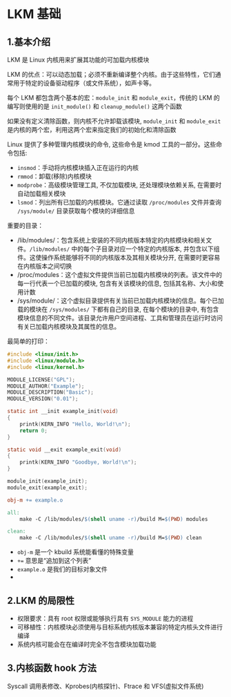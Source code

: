# LKM 基础

## 1.基本介绍

LKM 是 Linux 内核用来扩展其功能的可加载内核模块

LKM 的优点：可以动态加载；必须不重新编译整个内核。由于这些特性，它们通常用于特定的设备驱动程序（或文件系统），如声卡等。

每个 LKM 都包含两个基本的宏：`module_init` 和 `module_exit`，传统的 LKM 的编写则使用的是 `init_module()` 和 `cleanup_module()` 这两个函数

如果没有定义清除函数，则内核不允许卸载该模块, `module_init` 和 `module_exit` 是内核的两个宏，利用这两个宏来指定我们的初始化和清除函数

Linux 提供了多种管理内核模块的命令, 这些命令是 kmod 工具的一部分。这些命令包括:

- `insmod`：手动将内核模块插入正在运行的内核
- `rmmod`：卸载(移除)内核模块
- `modprobe`：高级模块管理工具, 不仅加载模块, 还处理模块依赖关系, 在需要时自动加载相关模块
- `lsmod`：列出所有已加载的内核模块。它通过读取 `/proc/modules` 文件并查询 `/sys/module/` 目录获取每个模块的详细信息

重要的目录：

* /lib/modules/：包含系统上安装的不同内核版本特定的内核模块和相关文件。`/lib/modules/` 中的每个子目录对应一个特定的内核版本, 并包含以下组件。这使操作系统能够将不同的内核版本及其相关模块分开, 在需要时更容易在内核版本之间切换
* /proc/modules：这个虚拟文件提供当前已加载内核模块的列表。该文件中的每一行代表一个已加载的模块, 包含有关该模块的信息, 包括其名称、大小和使用计数
* /sys/module/：这个虚拟目录提供有关当前已加载内核模块的信息。每个已加载的模块在 `/sys/modules/` 下都有自己的目录, 在每个模块的目录中, 有包含模块信息的不同文件。该目录允许用户空间进程、工具和管理员在运行时访问有关已加载内核模块及其属性的信息。

最简单的打印：

```c
#include <linux/init.h>
#include <linux/module.h>
#include <linux/kernel.h>

MODULE_LICENSE("GPL");
MODULE_AUTHOR("Example");
MODULE_DESCRIPTION("Basic");
MODULE_VERSION("0.01");

static int __init example_init(void)
{
	printk(KERN_INFO "Hello, World!\n");
	return 0;
}

static void __exit example_exit(void)
{
	printk(KERN_INFO "Goodbye, World!\n");
}

module_init(example_init);
module_exit(example_exit);
```

```makefile
obj-m += example.o

all:
	make -C /lib/modules/$(shell uname -r)/build M=$(PWD) modules

clean:
	make -C /lib/modules/$(shell uname -r)/build M=$(PWD) clean
```

- `obj-m` 是一个 kbuild 系统能看懂的特殊变量
- `+=` 意思是“追加到这个列表”
- `example.o` 是我们的目标对象文件
- 



## 2.LKM 的局限性

* 权限要求：具有 root 权限或能够执行具有 `SYS_MODULE` 能力的进程
* 可移植性：内核模块必须使用与目标系统内核版本兼容的特定内核头文件进行编译
* 系统内核可能会在在编译时完全不包含模块加载功能



## 3.内核函数 hook 方法

Syscall 调用表修改、Kprobes(内核探针)、Ftrace 和 VFS(虚拟文件系统)
